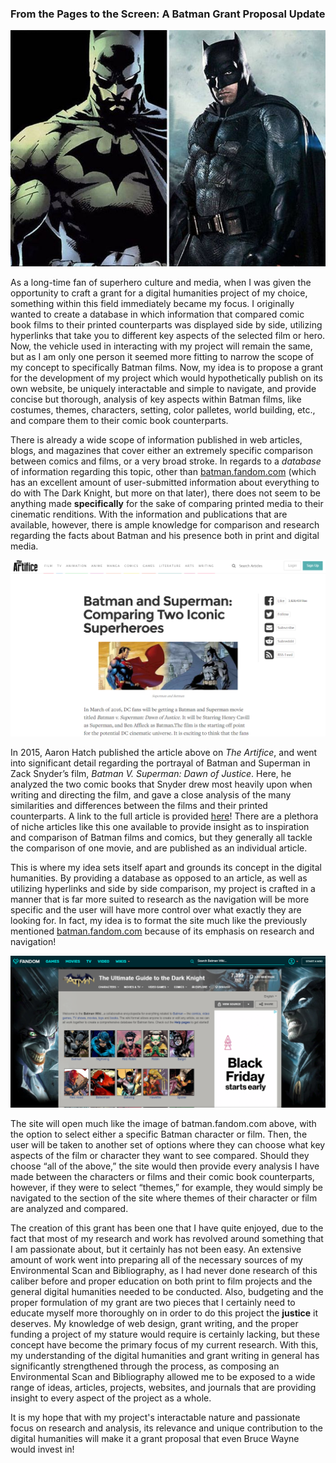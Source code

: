 ### **From the Pages to the Screen: A Batman Grant Proposal Update**

![Batman Comparison Between Comic and Movie](https://github.com/logan-penland/logan-penland/blob/master/images/what-comic-characters-look-like-compared-to-their-movie-counterparts-23.jpg?raw=true)


As a long-time fan of superhero culture and media, when I was given the opportunity to craft a grant for a digital humanities project of my choice, something within this field immediately became my focus. I originally wanted to create a database in which information that compared comic book films to their printed counterparts was displayed side by side, utilizing hyperlinks that take you to different key aspects of the selected film or hero. Now, the vehicle used in interacting with my project will remain the same, but as I am only one person it seemed more fitting to narrow the scope of my concept to specifically Batman films. Now, my idea is to propose a grant for the development of my project which would hypothetically publish on its own website, be uniquely interactable and simple to navigate, and provide concise but thorough, analysis of key aspects within Batman films, like costumes, themes, characters, setting, color palletes, world building, etc., and compare them to their comic book counterparts. 


There is already a wide scope of information published in web articles, blogs, and magazines that cover either an extremely specific comparison between comics and films, or a very broad stroke. In regards to a _database_ of information regarding this topic, other than [batman.fandom.com](https://batman.fandom.com/wiki/Batman_Wiki) (which has an excellent amount of user-submitted information about everything to do with The Dark Knight, but more on that later), there does not seem to be anything made **specifically** for the sake of comparing printed media to their cinematic renditions. With the information and publications that are available, however, there is ample knowledge for comparison and research regarding the facts about Batman and his presence both in print and digital media. 


![Screenshot of Aaron Hatch Batman v. Superman Article](https://github.com/logan-penland/logan-penland/blob/master/images/Batman%20v%20Superman.png?raw=true)


In 2015, Aaron Hatch published the article above on _The Artifice_, and went into significant detail regarding the portrayal of Batman and Superman in Zack Snyder’s film, _Batman V. Superman: Dawn of Justice_. Here, he analyzed the two comic books that Snyder drew most heavily upon when writing and directing the film, and gave a close analysis of the many similarities and differences between the films and their printed counterparts. A link to the full article is provided [here](https://the-artifice.com/batman-and-superman-comparing-two-iconic-superheroes/)! There are a plethora of niche articles like this one available to provide insight as to inspiration and comparison of Batman films and comics, but they generally all tackle the comparison of one movie, and are published as an individual article.


This is where my idea sets itself apart and grounds its concept in the digital humanities. By providing a database as opposed to an article, as well as utilizing hyperlinks and side by side comparison, my project is crafted in a manner that is far more suited to research as the navigation will be more specific and the user will have more control over what exactly they are looking for. In fact, my idea is to format the site much like the previously mentioned [batman.fandom.com](https://batman.fandom.com/wiki/Batman_Wiki) because of its emphasis on research and navigation!


![Screenshot of Batman Fandom site](https://github.com/logan-penland/logan-penland/blob/master/images/Batman%20Fandom.png?raw=true)


The site will open much like the image of batman.fandom.com above, with the option to select either a specific Batman character or film. Then, the user will be taken to another set of options where they can choose what key aspects of the film or character they want to see compared. Should they choose “all of the above,” the site would then provide every analysis I have made between the characters or films and their comic book counterparts, however, if they were to select “themes,” for example, they would simply be navigated to the section of the site where themes of their character or film are analyzed and compared. 


The creation of this grant has been one that I have quite enjoyed, due to the fact that most of my research and work has revolved around something that I am passionate about, but it certainly has not been easy. An extensive amount of work went into preparing all of the necessary sources of my Environmental Scan and Bibliography, as I had never done research of this caliber before and proper education on both print to film projects and the general digital humanities needed to be conducted. Also, budgeting and the proper formulation of my grant are two pieces that I certainly need to educate myself more thoroughly on in order to do this project the **justice** it deserves. My knowledge of web design, grant writing, and the proper funding a project of my stature would require is certainly lacking, but these concept have become the primary focus of my current research. With this, my understanding of the digital humanities and grant writing in general has significantly strengthened through the process, as composing an Environmental Scan and Bibliography allowed me to be exposed to a wide range of ideas, articles, projects, websites, and journals that are providing insight to every aspect of the project as a whole. 


It is my hope that with my project's interactable nature and passionate focus on research and analysis, its relevance and unique contribution to the digital humanities will make it a grant proposal that even Bruce Wayne would invest in! 
